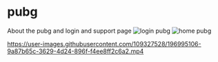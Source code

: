 # pubg
About the pubg and login and support page
![login pubg](https://user-images.githubusercontent.com/109327528/196994152-4f790aab-5279-45eb-968b-405e61c71f9c.png)
![home pubg](https://user-images.githubusercontent.com/109327528/196994175-e3da9ecd-86e2-45e1-a4c3-202b23680eb8.png)


https://user-images.githubusercontent.com/109327528/196995106-9a87b65c-3629-4d24-896f-f4ee8ff2c6a2.mp4

